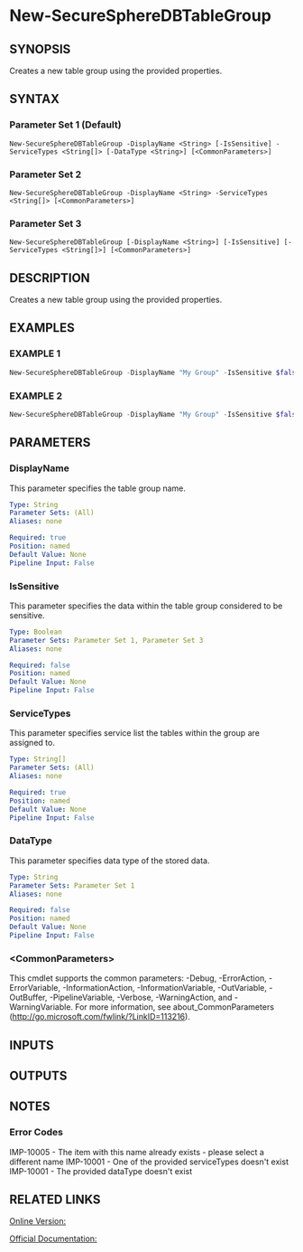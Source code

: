 ﻿# New-SecureSphereDBTableGroup

## SYNOPSIS
Creates a new table group using the provided properties.

## SYNTAX

### Parameter Set 1 (Default)
```
New-SecureSphereDBTableGroup -DisplayName <String> [-IsSensitive] -ServiceTypes <String[]> [-DataType <String>] [<CommonParameters>]
```

### Parameter Set 2
```
New-SecureSphereDBTableGroup -DisplayName <String> -ServiceTypes <String[]> [<CommonParameters>]
```

### Parameter Set 3
```
New-SecureSphereDBTableGroup [-DisplayName <String>] [-IsSensitive] [-ServiceTypes <String[]>] [<CommonParameters>]
```

## DESCRIPTION
Creates a new table group using the provided properties.

## EXAMPLES

### EXAMPLE 1

```powershell
New-SecureSphereDBTableGroup -DisplayName "My Group" -IsSensitive $false -ServiceTypes @("Oracle", "SapHana") -DataType "Amount"
```

### EXAMPLE 2

```powershell
New-SecureSphereDBTableGroup -DisplayName "My Group" -IsSensitive $false -ServiceTypes @("Oracle", "SapHana")
```

## PARAMETERS

### DisplayName
This parameter specifies the table group name.

```yaml
Type: String
Parameter Sets: (All)
Aliases: none

Required: true
Position: named
Default Value: None
Pipeline Input: False
```

### IsSensitive
This parameter specifies the data within the table group considered to be sensitive.

```yaml
Type: Boolean
Parameter Sets: Parameter Set 1, Parameter Set 3
Aliases: none

Required: false
Position: named
Default Value: None
Pipeline Input: False
```

### ServiceTypes
This parameter specifies service list the tables within the group are assigned to.

```yaml
Type: String[]
Parameter Sets: (All)
Aliases: none

Required: true
Position: named
Default Value: None
Pipeline Input: False
```

### DataType
This parameter specifies data type of the stored data.

```yaml
Type: String
Parameter Sets: Parameter Set 1
Aliases: none

Required: false
Position: named
Default Value: None
Pipeline Input: False
```

### \<CommonParameters\>
This cmdlet supports the common parameters: -Debug, -ErrorAction, -ErrorVariable, -InformationAction, -InformationVariable, -OutVariable, -OutBuffer, -PipelineVariable, -Verbose, -WarningAction, and -WarningVariable. For more information, see about_CommonParameters (http://go.microsoft.com/fwlink/?LinkID=113216).

## INPUTS

## OUTPUTS

## NOTES

### Error Codes
IMP-10005 - The item with this name already exists - please select a different name
IMP-10001 - One of the provided serviceTypes doesn't exist
IMP-10001 - The provided dataType doesn't exist

## RELATED LINKS

[Online Version:](https://github.com/akshinmustafayev/Documentation/MD)

[Official Documentation:](https://docs.imperva.com/bundle/v13.6-api-reference-guide/page/65840.htm)



